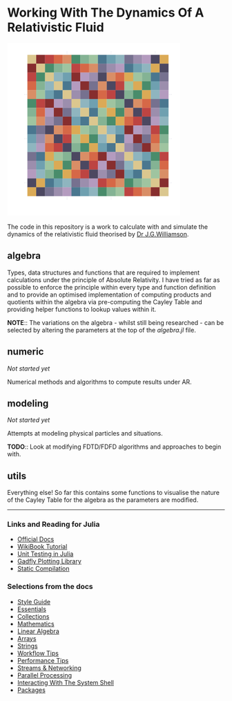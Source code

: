 Working With The Dynamics Of A Relativistic Fluid
=================================================

![Cayley Table for the Williamson Algebra](readme_icon.png)

The code in this repository is a work to calculate with and simulate the dynamics
of the relativistic fluid theorised by [Dr J.G.Williamson](http://www.gla.ac.uk/schools/engineering/staff/johnwilliamson/).


## algebra
Types, data structures and functions that are required to implement calculations
under the principle of Absolute Relativity.
I have tried as far as possible to enforce the principle within every type and
function definition and to provide an optimised implementation of computing
products and quotients within the algebra via pre-computing the Cayley Table
and providing helper functions to lookup values within it.

__NOTE__:: The variations on the algebra - whilst still being researched - can be
selected by altering the parameters at the top of the _algebra.jl_ file.


## numeric
_Not started yet_

Numerical methods and algorithms to compute results under AR.


## modeling
_Not started yet_

Attempts at modeling physical particles and situations.

__TODO__:: Look at modifying FDTD/FDFD algorithms and approaches to begin with.


## utils
Everything else! So far this contains some functions to visualise the nature of
the Cayley Table for the algebra as the parameters are modified.


--------------------------------------------------------------------------------

### Links and Reading for Julia
* [Official Docs](http://docs.julialang.org/en/release-0.5/manual/)
* [WikiBook Tutorial](https://en.wikibooks.org/wiki/Introducing_Julia/)
* [Unit Testing in Julia](http://docs.julialang.org/en/release-0.5/stdlib/test/)
* [Gadfly Plotting Library](http://gadflyjl.org/stable/index.html)
* [Static Compilation](http://juliacomputing.com/blog/2016/02/09/static-julia.html)

### Selections from the docs
* [Style Guide](http://docs.julialang.org/en/release-0.5/manual/style-guide/)
* [Essentials](http://docs.julialang.org/en/release-0.5/stdlib/base/)
* [Collections](http://docs.julialang.org/en/release-0.5/stdlib/collections/)
* [Mathematics](http://docs.julialang.org/en/release-0.5/stdlib/math/)
* [Linear Algebra](http://docs.julialang.org/en/release-0.5/stdlib/linalg/)
* [Arrays](http://docs.julialang.org/en/release-0.5/stdlib/arrays/)
* [Strings](http://docs.julialang.org/en/release-0.5/stdlib/strings/)
* [Workflow Tips](http://docs.julialang.org/en/release-0.5/manual/workflow-tips/)
* [Performance Tips](http://docs.julialang.org/en/release-0.5/manual/performance-tips/)
* [Streams & Networking](http://docs.julialang.org/en/release-0.5/manual/networking-and-streams/)
* [Parallel Processing](http://docs.julialang.org/en/release-0.5/manual/parallel-computing/)
* [Interacting With The System Shell](http://docs.julialang.org/en/release-0.5/manual/running-external-programs/)
* [Packages](http://docs.julialang.org/en/release-0.5/manual/packages/)
